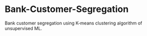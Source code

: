 # Bank-Customer-Segregation
Bank customer segregation using K-means clustering algorithm of unsupervised ML.
